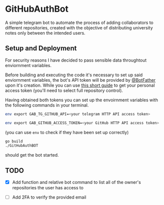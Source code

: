 # GitHubAuthBot

A simple telegram bot to automate the process of adding collaborators to different repositories, created with the objective of distributing university notes only between the intended users.

## Setup and Deployment

For security reasons I have decided to pass sensible data throughtout enviornment variables. 

Before building and executing the code it's necessary to set up said enviornment variables, the bot's API token will be provided by [@BotFather](https://t.me/BotFather) upon it's creation. While you can use [this short guide](https://github.blog/2013-05-16-personal-api-tokens/) to get your personal access token (you'll need to select full repository control).

Having obtained both tokens you can set up the envoirnment variables with the following commands in your terminal. 

```bash
env export GAB_TG_GITHUB_API=<your telegram HTTP API access token>
```

```bash
env export GAB_GITHUB_ACCESS_TOKEN=<your GitHub HTTP API access token>
```
(you can use `env` to check if they have been set up correctly)

```bash
go build
./GitHubAuthBOT
```
should get the bot started.
## TODO

- [x] Add function and relative bot command to list all of the owner's repositories the user has access to

- [ ] Add 2FA to verify the provided email
